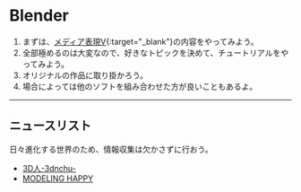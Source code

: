 # Blender

1. まずは、[メディア表現V](https://sammyppr.github.io/2022/MediaRepresentationV/){:target="_blank"}の内容をやってみよう。
2. 全部極めるのは大変なので、好きなトピックを決めて、チュートリアルをやってみよう。
3. オリジナルの作品に取り掛かろう。
4. 場合によっては他のソフトを組み合わせた方が良いこともあるよ。

---
## ニュースリスト
日々進化する世界のため、情報収集は欠かさずに行おう。
- [3D人-3dnchu-](https://3dnchu.com/)
- [MODELING HAPPY](https://modelinghappy.com/)